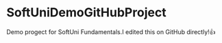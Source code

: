 # SoftUniDemoGitHubProject
Demo progect for SoftUni Fundamentals.I edited this on GitHub directly!👍
